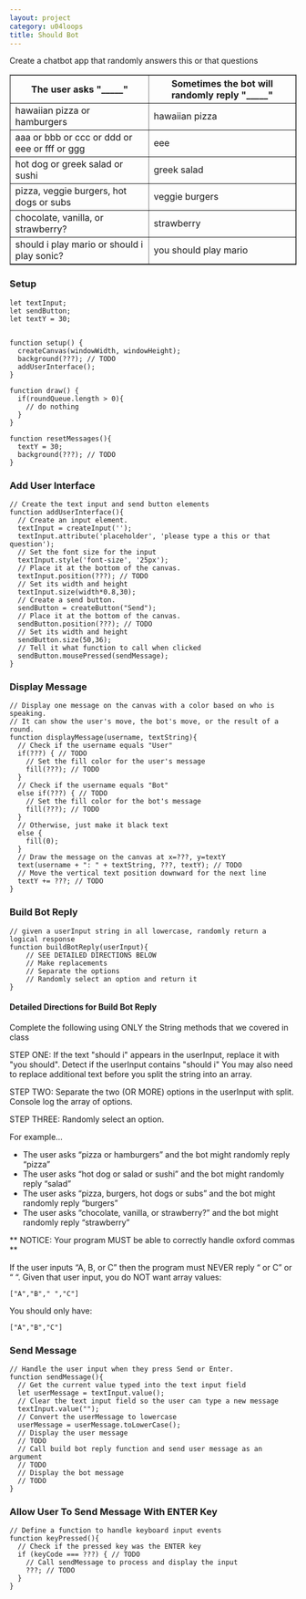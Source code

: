 ```yaml
---
layout: project
category: u04loops
title: Should Bot
---
```


Create a chatbot app that randomly answers this or that questions

<table border="1" cellspacing="0" cellpadding="6">
    <tbody>
        <tr>
            <th>The user asks "_____"</th>
            <th>Sometimes the bot will randomly reply "_____"</th>
        </tr>
        <tr>
            <td>hawaiian pizza or hamburgers</td>
            <td>hawaiian pizza</td>
        </tr>
        <tr>
            <td>aaa or bbb or ccc or ddd or eee or fff or ggg</td>
            <td>eee</td>
        </tr>
        <tr>
            <td>hot dog or greek salad or sushi</td>
            <td>greek salad</td>
        </tr>
        <tr>
            <td>pizza, veggie burgers, hot dogs or subs</td>
            <td>veggie burgers</td>
        </tr>
        <tr>
            <td>chocolate, vanilla, or strawberry?</td>
            <td>strawberry</td>
        </tr>
        <tr>
            <td>should i play mario or should i play sonic?</td>
            <td>you should play mario</td>
        </tr>
    </tbody>
</table>

### Setup

```
let textInput;
let sendButton;
let textY = 30;


function setup() {
  createCanvas(windowWidth, windowHeight);
  background(???); // TODO
  addUserInterface();
}

function draw() {
  if(roundQueue.length > 0){
    // do nothing
  }
}

function resetMessages(){
  textY = 30;
  background(???); // TODO
}
```

### Add User Interface

```
// Create the text input and send button elements
function addUserInterface(){
  // Create an input element.
  textInput = createInput('');
  textInput.attribute('placeholder', 'please type a this or that question');
  // Set the font size for the input
  textInput.style('font-size', '25px');
  // Place it at the bottom of the canvas. 
  textInput.position(???); // TODO
  // Set its width and height 
  textInput.size(width*0.8,30);
  // Create a send button.
  sendButton = createButton("Send");
  // Place it at the bottom of the canvas. 
  sendButton.position(???); // TODO
  // Set its width and height 
  sendButton.size(50,36);
  // Tell it what function to call when clicked
  sendButton.mousePressed(sendMessage);
}
```


### Display Message

```
// Display one message on the canvas with a color based on who is speaking.
// It can show the user's move, the bot's move, or the result of a round.
function displayMessage(username, textString){
  // Check if the username equals "User"
  if(???) { // TODO
    // Set the fill color for the user's message
    fill(???); // TODO
  } 
  // Check if the username equals "Bot"
  else if(???) { // TODO
    // Set the fill color for the bot's message
    fill(???); // TODO
  }
  // Otherwise, just make it black text
  else {
    fill(0);
  }
  // Draw the message on the canvas at x=???, y=textY
  text(username + ": " + textString, ???, textY); // TODO
  // Move the vertical text position downward for the next line
  textY += ???; // TODO
}
```

### Build Bot Reply
```
// given a userInput string in all lowercase, randomly return a logical response
function buildBotReply(userInput){
    // SEE DETAILED DIRECTIONS BELOW
    // Make replacements
    // Separate the options
    // Randomly select an option and return it
}
```

#### Detailed Directions for Build Bot Reply

Complete the following using ONLY the String methods that we covered in class

STEP ONE: If the text "should i" appears in the userInput, replace it with "you should". Detect if the userInput contains "should i" You may also need to replace additional text before you split the string into an array.

STEP TWO: Separate the two (OR MORE) options in the userInput with split. Console log the array of options.

STEP THREE: Randomly select an option.

For example…

- The user asks “pizza or hamburgers” and the bot might randomly reply “pizza”
- The user asks “hot dog or salad or sushi” and the bot might randomly reply “salad”
- The user asks “pizza, burgers, hot dogs or subs” and the bot might randomly reply “burgers”
- The user asks “chocolate, vanilla, or strawberry?” and the bot might randomly reply “strawberry”

** NOTICE: Your program MUST be able to correctly handle oxford commas **

If the user inputs “A, B, or C” then the program must NEVER reply “ or C” or “ “. Given that user input, you do NOT want array values:

`["A","B"," ","C"]`

You should only have:

`["A","B","C"]`


### Send Message
```
// Handle the user input when they press Send or Enter.
function sendMessage(){
  // Get the current value typed into the text input field
  let userMessage = textInput.value();
  // Clear the text input field so the user can type a new message
  textInput.value("");
  // Convert the userMessage to lowercase
  userMessage = userMessage.toLowerCase();
  // Display the user message
  // TODO
  // Call build bot reply function and send user message as an argument
  // TODO
  // Display the bot message
  // TODO
}
```

### Allow User To Send Message With ENTER Key
```
// Define a function to handle keyboard input events
function keyPressed(){
  // Check if the pressed key was the ENTER key
  if (keyCode === ???) { // TODO
    // Call sendMessage to process and display the input
    ???; // TODO
  }
}
```

